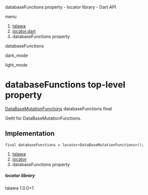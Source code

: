 




databaseFunctions property - locator library - Dart API







menu

1. [talawa](../index.html)
2. [locator.dart](../locator/locator-library.html)
3. databaseFunctions property

databaseFunctions


dark\_mode

light\_mode




# databaseFunctions top-level property


[DataBaseMutationFunctions](../services_database_mutation_functions/DataBaseMutationFunctions-class.html)
databaseFunctions
final

GetIt for DataBaseMutationFunctions.


## Implementation

```
final databaseFunctions = locator<DataBaseMutationFunctions>();
```

 


1. [talawa](../index.html)
2. [locator](../locator/locator-library.html)
3. databaseFunctions property

##### locator library





talawa
1.0.0+1







